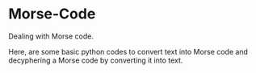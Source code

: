 # Morse-Code
Dealing with Morse code.

Here, are some basic python codes to convert text into Morse code and decyphering a Morse code by converting it into text.
